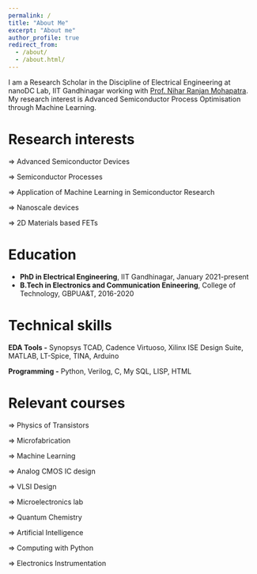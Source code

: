 ```yaml
---
permalink: /
title: "About Me"
excerpt: "About me"
author_profile: true
redirect_from: 
  - /about/
  - /about.html/
---
```


I am a Research Scholar in the Discipline of Electrical Engineering at nanoDC Lab, IIT Gandhinagar working with [Prof. Nihar Ranjan Mohapatra](http://people.iitgn.ac.in/~nihar/). My research interest is Advanced Semiconductor Process Optimisation through Machine Learning.



Research interests
======
 ⇒ Advanced Semiconductor Devices

 ⇒ Semiconductor Processes
 
 ⇒ Application of Machine Learning in Semiconductor Research

 ⇒ Nanoscale devices

 ⇒ 2D Materials based FETs

Education
======
* **PhD in Electrical Engineering**, IIT Gandhinagar, January 2021-present
* **B.Tech in Electronics and Communication Enineering**, College of Technology, GBPUA&T, 2016-2020 
  
Technical skills
======
**EDA Tools -** Synopsys TCAD, Cadence Virtuoso, Xilinx ISE Design Suite, MATLAB, LT-Spice, TINA, Arduino

**Programming -** Python, Verilog, C, My SQL, LISP, HTML

Relevant courses
======
 ⇒ Physics of Transistors
 
 ⇒ Microfabrication
 
 ⇒ Machine Learning

 ⇒ Analog CMOS IC design

 ⇒ VLSI Design
 
 ⇒ Microelectronics lab
 
 ⇒ Quantum Chemistry

 ⇒ Artificial Intelligence 

 ⇒ Computing with Python

 ⇒ Electronics Instrumentation

